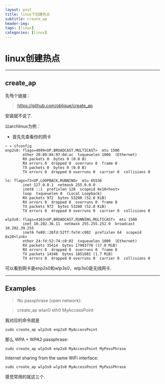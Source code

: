 ```yaml
---
layout: post
title: linux下创建热点
subtitle: create_ap
header-img: 
tags: [linux]
categories: [linux]
---
```

# linux创建热点

***

## create_ap

先甩个链接：

>https://github.com/oblique/create_ap

安装就不说了.

以archlinux为例：

* 首先先查看你的网卡

~~~
~ » ifconfig                                                         
enp2s0: flags=4099<UP,BROADCAST,MULTICAST>  mtu 1500
        ether 20:89:84:97:0d:ac  txqueuelen 1000  (Ethernet)
        RX packets 0  bytes 0 (0.0 B)
        RX errors 0  dropped 0  overruns 0  frame 0
        TX packets 0  bytes 0 (0.0 B)
        TX errors 0  dropped 0 overruns 0  carrier 0  collisions 0

lo: flags=73<UP,LOOPBACK,RUNNING>  mtu 65536
        inet 127.0.0.1  netmask 255.0.0.0
        inet6 ::1  prefixlen 128  scopeid 0x10<host>
        loop  txqueuelen 0  (Local Loopback)
        RX packets 972  bytes 53280 (52.0 KiB)
        RX errors 0  dropped 0  overruns 0  frame 0
        TX packets 972  bytes 53280 (52.0 KiB)
        TX errors 0  dropped 0 overruns 0  carrier 0  collisions 0

wlp3s0: flags=4163<UP,BROADCAST,RUNNING,MULTICAST>  mtu 1500
        inet 10.202.36.11  netmask 255.255.252.0  broadcast 10.202.39.255
        inet6 fe80::26fd:52ff:fe74:c002  prefixlen 64  scopeid 0x20<link>
        ether 24:fd:52:74:c0:02  txqueuelen 1000  (Ethernet)
        RX packets 35414  bytes 17903776 (17.0 MiB)
        RX errors 0  dropped 0  overruns 0  frame 0
        TX packets 14346  bytes 1851081 (1.7 MiB)
        TX errors 0  dropped 0 overruns 0  carrier 0  collisions 0

~~~

可以看到网卡是enp2s0和wlp3s0，wlp3s0是无线网卡.

***

## Examples

>No passphrase (open network):

>create_ap wlan0 eth0 MyAccessPoint

我对应的命令就是

~~~
sudo create_ap wlp3s0 enp2s0 MyAccessPoint
~~~

那么
WPA + WPA2 passphrase:

~~~
sudo create_ap wlp3s0 enp2s0 MyAccessPoint MyPassPhrase
~~~

Internet sharing from the same WiFi interface:

~~~
sudo create_ap wlp3s0 wlp3s0 MyAccessPoint MyPassPhrase
~~~
感觉常用的就这三个.
